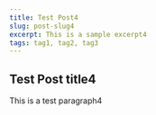 ```yaml
---
title: Test Post4
slug: post-slug4
excerpt: This is a sample excerpt4
tags: tag1, tag2, tag3
---
```


## Test Post title4

This is a test paragraph4
